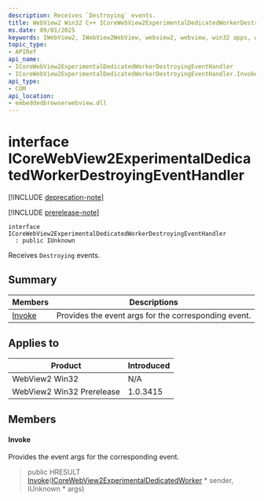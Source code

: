 ```yaml
---
description: Receives `Destroying` events.
title: WebView2 Win32 C++ ICoreWebView2ExperimentalDedicatedWorkerDestroyingEventHandler
ms.date: 09/01/2025
keywords: IWebView2, IWebView2WebView, webview2, webview, win32 apps, win32, edge, ICoreWebView2, ICoreWebView2Controller, browser control, edge html, ICoreWebView2ExperimentalDedicatedWorkerDestroyingEventHandler
topic_type: 
- APIRef
api_name:
- ICoreWebView2ExperimentalDedicatedWorkerDestroyingEventHandler
- ICoreWebView2ExperimentalDedicatedWorkerDestroyingEventHandler.Invoke
api_type:
- COM
api_location:
- embeddedbrowserwebview.dll
---
```


# interface ICoreWebView2ExperimentalDedicatedWorkerDestroyingEventHandler

[!INCLUDE [deprecation-note](../includes/deprecation-note.md)]

[!INCLUDE [prerelease-note](../includes/prerelease-note.md)]

```
interface ICoreWebView2ExperimentalDedicatedWorkerDestroyingEventHandler
  : public IUnknown
```

Receives `Destroying` events.

## Summary

 Members                        | Descriptions
--------------------------------|---------------------------------------------
[Invoke](#invoke) | Provides the event args for the corresponding event.

## Applies to

Product                         | Introduced
--------------------------------|---------------------------------------------
WebView2 Win32            |    N/A
WebView2 Win32 Prerelease |    1.0.3415

## Members

#### Invoke

Provides the event args for the corresponding event.

> public HRESULT [Invoke](#invoke)([ICoreWebView2ExperimentalDedicatedWorker](icorewebview2experimentaldedicatedworker.md#icorewebview2experimentaldedicatedworker) * sender, IUnknown * args)

